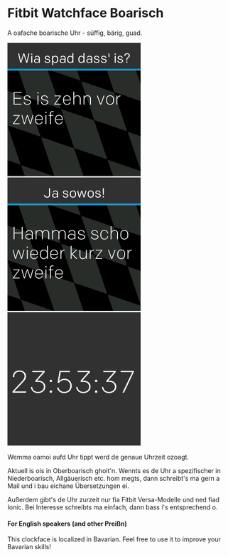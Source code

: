 # Fitbit Watchface Boarisch

A oafache boarische Uhr - süffig, bärig, guad.

![Screenshot 1](screenshots/01.png)
![Screenshot 2](screenshots/02.png)
![Screenshot 3](screenshots/03.png)

Wemma oamoi aufd Uhr tippt werd de genaue Uhrzeit ozoagt.

Aktuell is ois in Oberboarisch ghoit'n. Wennts es de Uhr a spezifischer in Niederboarisch, Allgäuerisch etc. hom megts, dann schreibt's ma gern a Mail und i bau eichane Übersetzungen ei.

Außerdem gibt's de Uhr zurzeit nur fia Fitbit Versa-Modelle und ned fiad Ionic. Bei Interesse schreibts ma einfach, dann bass i's entsprechend o.


#### For English speakers (and other Preißn)
This clockface is localized in Bavarian. Feel free to use it to improve your Bavarian skills!